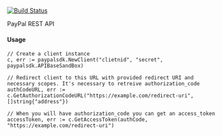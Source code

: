 [![Build Status](https://travis-ci.org/logpacker/paypalsdk.svg?branch=master)](https://travis-ci.org/logpacker/paypalsdk)

PayPal REST API

#### Usage

```
// Create a client instance
c, err := paypalsdk.NewClient("clietnid", "secret", paypalsdk.APIBaseSandBox)
```

```
// Redirect client to this URL with provided redirect URI and necessary scopes. It's necessary to retreive authorization_code
authCodeURL, err := c.GetAuthorizationCodeURL("https://example.com/redirect-uri", []string{"address"})
```

```
// When you will have authorization_code you can get an access_token
accessToken, err := c.GetAccessToken(authCode, "https://example.com/redirect-uri")
```
